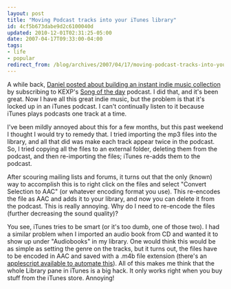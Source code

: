 ```yaml
---
layout: post
title: "Moving Podcast tracks into your iTunes library"
id: 4cf5b673dabe9d2c6100040d
updated: 2010-12-01T02:31:25-05:00
date: 2007-04-17T09:33:00-04:00
tags:
- life
- popular
redirect_from: /blog/archives/2007/04/17/moving-podcast-tracks-into-your-itunes-library/
---
```


A while back, [Daniel posted about building an instant indie music collection](http://ifstatement.blogspot.com/2006/06/howto-build-and-instant-indie-music.html) by subscribing to KEXP's [Song of the day](http://kexp.org/podcasting/podcasting.asp#song) podcast. I did that, and it's been great. Now I have all this great indie music, but the problem is that it's locked up in an iTunes podcast. I can't continually listen to it because iTunes plays podcasts one track at a time.

I've been mildly annoyed about this for a few months, but this past weekend I thought I would try to remedy that. I tried importing the mp3 files into the library, and all that did was make each track appear twice in the podcast. So, I tried copying all the files to an external folder, deleting them from the podcast, and then re-importing the files; iTunes re-adds them to the podcast.

After scouring mailing lists and forums, it turns out that the only (known) way to accomplish this is to right click on the files and select "Convert Selection to AAC" (or whatever encoding format you use). This re-encodes the file as AAC and adds it to your library, and now you can delete it from the podcast. This is really annoying. Why do I need to re-encode the files (further decreasing the sound quality)?

You see, iTunes tries to be smart (or it's too dumb, one of those two). I had a similar problem when I imported an audio book from CD and wanted it to show up under "Audiobooks" in my library. One would think this would be as simple as setting the genre on the tracks, but it turns out, the files have to be encoded in AAC and saved with a .m4b file extension (there's an [applescript available to automate this](http://dougscripts.com/itunes/scripts/scripts07.php?page=1#makebookmarkable)). All of this makes me think that the whole Library pane in iTunes is a big hack. It only works right when you buy stuff from the iTunes store. Annoying!

